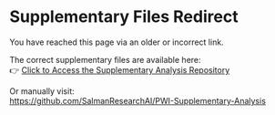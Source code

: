 # Supplementary Files Redirect

You have reached this page via an older or incorrect link.

The correct supplementary files are available here:  
👉 [Click to Access the Supplementary Analysis Repository](../)

Or manually visit:  
https://github.com/SalmanResearchAI/PWI-Supplementary-Analysis
